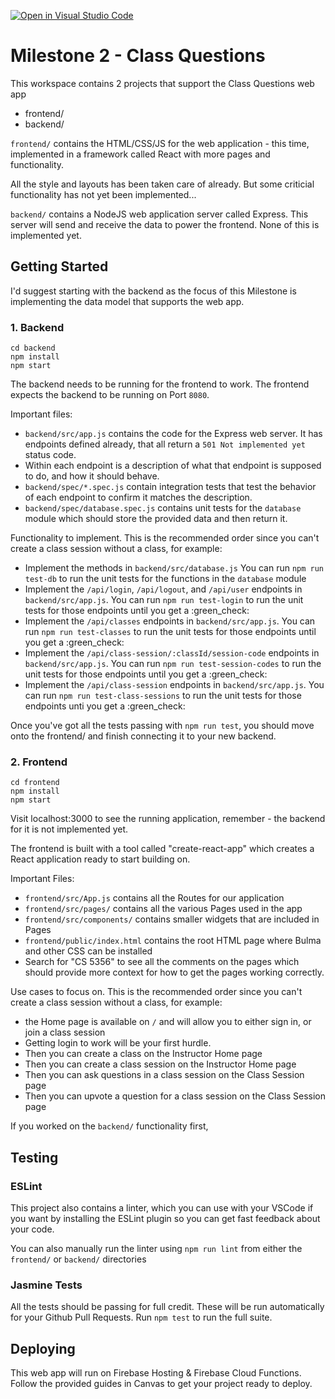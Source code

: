[![Open in Visual Studio Code](https://classroom.github.com/assets/open-in-vscode-718a45dd9cf7e7f842a935f5ebbe5719a5e09af4491e668f4dbf3b35d5cca122.svg)](https://classroom.github.com/online_ide?assignment_repo_id=10797366&assignment_repo_type=AssignmentRepo)
# Milestone 2 - Class Questions

This workspace contains 2 projects that support the Class Questions web app
* frontend/
* backend/

`frontend/` contains the HTML/CSS/JS for the web application - this time, implemented in a framework called React with more pages and functionality.

All the style and layouts has been taken care of already. But some criticial functionality has not yet been implemented...

`backend/` contains a NodeJS web application server called Express. This server will send and receive the data to power the frontend. None of this is implemented yet.

## Getting Started

I'd suggest starting with the backend as the focus of this Milestone is implementing the data model that supports the web app.

### 1. Backend

```
cd backend
npm install
npm start
```

The backend needs to be running for the frontend to work. The frontend expects the backend to be running on Port `8080`.

Important files:
* `backend/src/app.js` contains the code for the Express web server. It has endpoints defined already, that all return a `501 Not implemented yet` status code.
* Within each endpoint is a description of what that endpoint is supposed to do, and how it should behave.
* `backend/spec/*.spec.js` contain integration tests that test the behavior of each endpoint to confirm it matches the description.
* `backend/spec/database.spec.js` contains unit tests for the `database` module which should store the provided data and then return it.

Functionality to implement. This is the recommended order since you can't create a class session without a class, for example:
* Implement the methods in `backend/src/database.js` You can run `npm run test-db` to run the unit tests for the functions in the `database` module
* Implement the `/api/login`, `/api/logout`, and `/api/user` endpoints in `backend/src/app.js`. You can run `npm run test-login` to run the unit tests for those endpoints until you get a :green_check:
* Implement the `/api/classes` endpoints in `backend/src/app.js`. You can run `npm run test-classes` to run the unit tests for those endpoints until you get a :green_check:
* Implement the `/api/class-session/:classId/session-code` endpoints in `backend/src/app.js`. You can run `npm run test-session-codes` to run the unit tests for those endpoints until you get a :green_check:
* Implement the `/api/class-session` endpoints in `backend/src/app.js`. You can run `npm run test-class-sessions` to run the unit tests for those endpoints unti you get a :green_check:

Once you've got all the tests passing with `npm run test`, you should move onto the frontend/ and finish connecting it to your new backend.


### 2. Frontend

```
cd frontend
npm install
npm start
```

Visit localhost:3000 to see the running application, remember - the backend for it is not implemented yet.

The frontend is built with a tool called "create-react-app" which creates a React application ready to start building on.

Important Files:
* `frontend/src/App.js` contains all the Routes for our application
* `frontend/src/pages/` contains all the various Pages used in the app
* `frontend/src/components/` contains smaller widgets that are included in Pages
* `frontend/public/index.html` contains the root HTML page where Bulma and other CSS can be installed
* Search for "CS 5356" to see all the comments on the pages which should provide more context for how to get the pages working correctly.

Use cases to focus on. This is the recommended order since you can't create a class session without a class, for example:
* the Home page is available on `/` and will allow you to either sign in, or join a class session
* Getting login to work will be your first hurdle.
* Then you can create a class on the Instructor Home page
* Then you can create a class session on the Instructor Home page
* Then you can ask questions in a class session on the Class Session page
* Then you can upvote a question for a class session on the Class Session page

If you worked on the `backend/` functionality first,

## Testing

### ESLint
This project also contains a linter, which you can use with your VSCode if you want by installing the ESLint plugin so you can get fast feedback about your code.

You can also manually run the linter using `npm run lint` from either the `frontend/` or `backend/` directories

### Jasmine Tests

All the tests should be passing for full credit. These will be run automatically for your Github Pull Requests. Run `npm test` to run the full suite.

## Deploying

This web app will run on Firebase Hosting & Firebase Cloud Functions. Follow the provided guides in Canvas to get your project ready to deploy.
